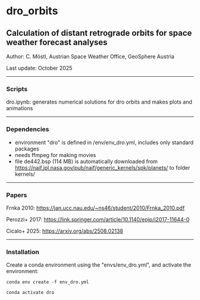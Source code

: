 # dro_orbits
## Calculation of distant retrograde orbits for space weather forecast analyses


Author: C. Möstl, Austrian Space Weather Office, GeoSphere Austria

Last update: October 2025


---


### Scripts


dro.ipynb: generates numerical solutions for dro orbits and makes plots and animations

---


### Dependencies
- environment "dro" is defined in /env/env_dro.yml, includes only standard packages
- needs ffmpeg for making movies
- file de442.bsp (114 MB) is automatically downloaded from https://naif.jpl.nasa.gov/pub/naif/generic_kernels/spk/planets/ to folder kernels/ 

---

### Papers

Frnka 2010: https://jan.ucc.nau.edu/~ns46/student/2010/Frnka_2010.pdf

Perozzi+ 2017:  https://link.springer.com/article/10.1140/epjp/i2017-11644-0

Cicalo+ 2025:  https://arxiv.org/abs/2508.02138


---

### Installation


Create a conda environment using the "envs/env_dro.yml", and activate the environment:

    conda env create -f env_dro.yml

    conda activate dro












